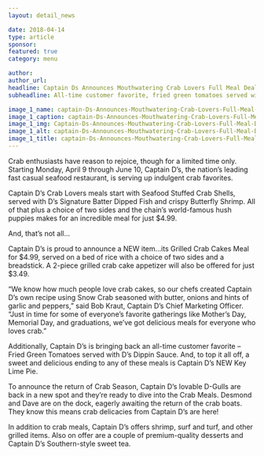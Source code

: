 ```yaml
---
layout: detail_news

date: 2018-04-14
type: article
sponsor:
featured: true
category: menu        

author:  
author_url: 
headline: Captain Ds Announces Mouthwatering Crab Lovers Full Meal Deals
subheadline: All-time customer favorite, fried green tomatoes served with Ds dippin sauce is back!

image_1_name: captain-Ds-Announces-Mouthwatering-Crab-Lovers-Full-Meal-Deals-15690
image_1_caption: captain-Ds-Announces-Mouthwatering-Crab-Lovers-Full-Meal-Deals-15690
image_1_img: Captain-Ds-Announces-Mouthwatering-Crab-Lovers-Full-Meal-Deals-15690.jpg
image_1_alt: captain-Ds-Announces-Mouthwatering-Crab-Lovers-Full-Meal-Deals-15690
image_1_title: captain-Ds-Announces-Mouthwatering-Crab-Lovers-Full-Meal-Deals-15690
---
```

	
Crab enthusiasts have reason to rejoice, though for a limited time only. Starting Monday, April 9 through June 10, Captain D&rsquo;s, the nation&rsquo;s leading fast casual seafood restaurant, is serving up indulgent crab favorites.

<!--more-->Captain D&rsquo;s&nbsp;Crab Lovers&nbsp;meals start with Seafood Stuffed Crab Shells, served with D&rsquo;s Signature Batter Dipped Fish and crispy Butterfly Shrimp. All of that plus a choice of two sides and the chain&rsquo;s world-famous hush puppies makes for an incredible meal for just $4.99.

And, that&rsquo;s not all&hellip;

Captain D&rsquo;s is proud to announce a NEW item&hellip;its Grilled Crab Cakes Meal for $4.99, served on a bed of rice with a choice of two sides and a breadstick. A 2-piece grilled crab cake appetizer will also be offered for just $3.49.

&ldquo;We know how much people love crab cakes, so our chefs created Captain D&rsquo;s own recipe using Snow Crab seasoned with butter, onions and hints of garlic and peppers,&rdquo; said Bob Kraut, Captain D&rsquo;s Chief Marketing Officer. &ldquo;Just in time for some of everyone&rsquo;s favorite gatherings like Mother&rsquo;s Day, Memorial Day, and graduations, we&rsquo;ve got delicious meals for everyone who loves crab.&rdquo;

Additionally, Captain D&rsquo;s is bringing back an all-time customer favorite &ndash;&nbsp; Fried Green Tomatoes served with D&rsquo;s Dippin Sauce. And, to top it all off, a sweet and delicious ending to any of these meals is Captain D&rsquo;s NEW Key Lime Pie.

To announce the return of Crab Season, Captain D&rsquo;s lovable D-Gulls are back in a new spot and they&rsquo;re ready to dive into the Crab Meals. Desmond and Dave are on the dock, eagerly awaiting the return of the crab boats. They know this means crab delicacies from Captain D&rsquo;s are here!

In addition to crab meals, Captain D&rsquo;s offers shrimp, surf and turf, and other grilled items. Also on offer are a couple of premium-quality desserts and Captain D&rsquo;s Southern-style sweet tea.

&nbsp;

&nbsp;